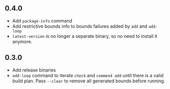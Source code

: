## 0.4.0
* Add `package-info` command
* Add restrictive bounds info to bounds failures added by `add` and `add-loop`
* `latest-version` is no longer a separate binary, so no need to install it anymore.

## 0.3.0

* Add release binaries
* `add-loop` command to iterate `check` and `commend add` until there
  is a valid build plan. Pass `--clear` to remove all generated bounds
  before running.

